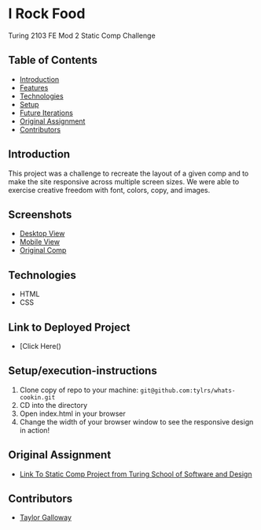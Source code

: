 # I Rock Food

Turing 2103 FE Mod 2 Static Comp Challenge

## Table of Contents

- [Introduction](#introduction)
- [Features](#Screenshots)
- [Technologies](#Technologies)
- [Setup](#Setup/execution-Instructions)
- [Future Iterations](#Future)
- [Original Assignment](#Original)
- [Contributors](#Contributors)

## Introduction

This project was a challenge to recreate the layout of a given comp and to make the site responsive across multiple screen sizes. We were able to exercise creative freedom with font, colors, copy, and images.

## Screenshots
- [Desktop View]()
- [Mobile View]()
- [Original Comp]()

## Technologies
- HTML
- CSS

## Link to Deployed Project
- [Click Here()

## Setup/execution-instructions

1. Clone copy of repo to your machine: `git@github.com:tylrs/whats-cookin.git`
2. CD into the directory
3. Open index.html in your browser
4. Change the width of your browser window to see the responsive design in action!

## Original Assignment

- [Link To Static Comp Project from Turing School of Software and Design](https://frontend.turing.edu/projects/module-1/m1-static-comp)

## Contributors

- [Taylor Galloway](https://github.com/tylrs)
